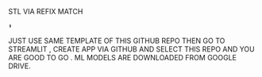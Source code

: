 STL VIA REFIX MATCH
```
⬆️

```
JUST USE SAME TEMPLATE OF THIS GITHUB REPO THEN GO TO STREAMLIT , CREATE APP VIA GITHUB AND SELECT THIS REPO AND YOU ARE GOOD TO GO .
ML MODELS ARE DOWNLOADED FROM GOOGLE DRIVE.
